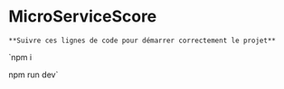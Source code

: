# MicroServiceScore
	**Suivre ces lignes de code pour démarrer correctement le projet**
 `npm i
 
 npm run dev`
